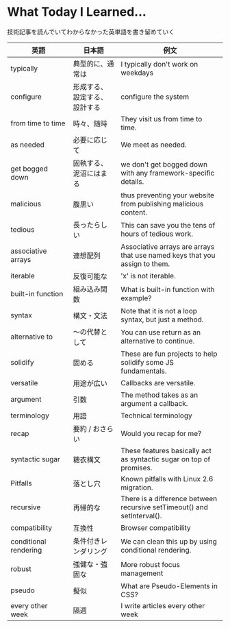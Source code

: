 # What Today I Learned...
技術記事を読んでいてわからなかった英単語を書き留めていく

| 英語　| 日本語 | 例文 |
| ------------- |-------------|-------------|
| typically | 典型的に、通常は |I typically don't work on weekdays　|
| configure | 形成する、設定する、設計する |configure the system |
| from time to time | 時々、随時 |They visit us from time to time.|
| as needed | 必要に応じて |We meet as needed. |
| get bogged down  | 固執する、泥沼にはまる |we don't get bogged down with any framework-specific details. |
| malicious | 腹黒い |thus preventing your website from publishing malicious content.|
| tedious | 長ったらしい |This can save you the tens of hours of tedious work.|
| associative arrays | 連想配列 |Associative arrays are arrays that use named keys that you assign to them.|
| iterable | 反復可能な |'x' is not iterable.|
| built-in function | 組み込み関数 |What is built-in function with example?|
| syntax | 構文・文法 |Note that it is not a loop syntax, but just a method.|
| alternative to | 〜の代替として |You can use return as an alternative to continue.|
| solidify | 固める |These are fun projects to help solidify some JS fundamentals.|
| versatile | 用途が広い |Callbacks are versatile.|
| argument | 引数 |The method takes as an argument a callback.|
| terminology | 用語 |Technical terminology|
| recap | 要約 / おさらい |Would you recap for me?|
| syntactic sugar | 糖衣構文 |These features basically act as syntactic sugar on top of promises.|
| Pitfalls | 落とし穴 |Known pitfalls with Linux 2.6 migration.|
| recursive | 再帰的な |There is a difference between recursive setTimeout() and setInterval().|
| compatibility　| 互換性 |Browser compatibility|
| conditional rendering　| 条件付きレンダリング |We can clean this up by using conditional rendering.|
| robust　| 強健な・強固な |More robust focus management|
| pseudo　| 擬似 |What are Pseudo-Elements in CSS?|
| every other week　| 隔週 |I write articles every other week|
